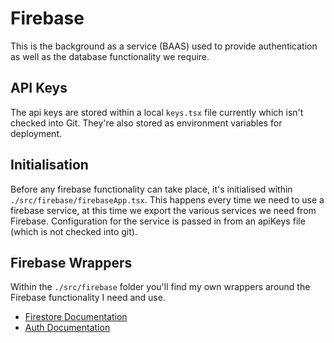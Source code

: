 # Firebase

This is the background as a service (BAAS) used to provide authentication as well as the database functionality we require.

## API Keys

The api keys are stored within a local `keys.tsx` file currently which isn't checked into Git. They're also stored as environment variables for deployment.

## Initialisation

Before any firebase functionality can take place, it's initialised within `./src/firebase/firebaseApp.tsx`. This happens every time we need to use a firebase service, at this time we export the various services we need from Firebase. Configuration for the service is passed in from an apiKeys file (which is not checked into git).

## Firebase Wrappers

Within the `./src/firebase` folder you'll find my own wrappers around the Firebase functionality I need and use.

- [Firestore Documentation](https://firebase.google.com/docs/firestore/quickstart#web-modular-api)
- [Auth Documentation](https://firebase.google.com/docs/auth/web/start#web-modular-api)
